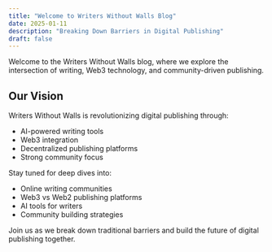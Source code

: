 ```yaml
---
title: "Welcome to Writers Without Walls Blog"
date: 2025-01-11
description: "Breaking Down Barriers in Digital Publishing"
draft: false
---
```


Welcome to the Writers Without Walls blog, where we explore the intersection of writing, Web3 technology, and community-driven publishing.

## Our Vision

Writers Without Walls is revolutionizing digital publishing through:
- AI-powered writing tools
- Web3 integration
- Decentralized publishing platforms
- Strong community focus

Stay tuned for deep dives into:
- Online writing communities
- Web3 vs Web2 publishing platforms
- AI tools for writers
- Community building strategies

Join us as we break down traditional barriers and build the future of digital publishing together.
